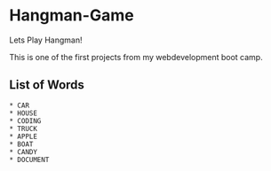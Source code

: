 # Hangman-Game
Lets Play Hangman!

This is one of the first projects from my webdevelopment boot camp.

## List of Words
	* CAR
	* HOUSE
	* CODING 
	* TRUCK
	* APPLE
	* BOAT
	* CANDY
	* DOCUMENT